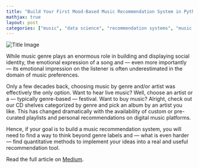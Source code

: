 ```yaml
---
title: "Build Your First Mood-Based Music Recommendation System in Python"
mathjax: true
layout: post
categories: ["music", "data science", "recommendation systems", "music streaming", "python", "programming"]
---
```


![Title Image](https://raw.githubusercontent.com/MaxHilsdorf/maxhilsdorf.github.io/master/_posts/musicrec_v3.jpg)

While music genre plays an enormous role in building and displaying social identity, the emotional expression of a song and — even more importantly — its emotional impression on the listener is often underestimated in the domain of music preferences.

Only a few decades back, choosing music by genre and/or artist was effectively the only option. Want to hear live music? Well, choose an artist or a — typically genre-based — festival. Want to buy music? Alright, check out our CD shelves categorized by genre and pick an album by an artist you like. This has changed dramatically with the availability of custom or pre-curated playlists and personal recommendations on digital music platforms.

Hence, if your goal is to build a music recommendation system, you will need to find a way to think beyond genre labels and — what is even harder — find quantitative methods to implement your ideas into a real and useful recommendation tool.

Read the full article on [Medium](https://towardsdatascience.com/build-your-first-mood-based-music-recommendation-system-in-python-26a427308d96).
